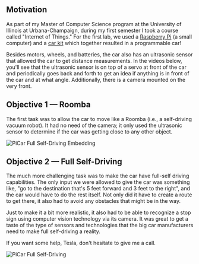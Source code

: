 ## Motivation

As part of my Master of Computer Science program at the University of Illinois at Urbana-Champaign, during my first semester I took a course called "Internet of Things." For the first lab, we used a [Raspberry Pi](https://www.raspberrypi.com/) (a small computer) and a [car kit](https://docs.sunfounder.com/projects/picar-4wd/en/latest/) which together resulted in a programmable car!

Besides motors, wheels, and batteries, the car also has an ultrasonic sensor that allowed the car to get distance measurements. In the videos below, you'll see that the ultrasonic sensor is on top of a servo at front of the car and periodically goes back and forth to get an idea if anything is in front of the car and at what angle. Additionally, there is a camera mounted on the very front.

## Objective 1 — Roomba

The first task was to allow the car to move like a Roomba (i.e., a self-driving vacuum robot). It had no need of the camera; it only used the ultrasonic sensor to determine if the car was getting close to any other object.

![PiCar Full Self-Driving Embedding](embedding/picar-roomba)

## Objective 2 — Full Self-Driving

The much more challenging task was to make the car have full-self driving capabilities. The only input we were allowed to give the car was something like, "go to the destination that's 5 feet forward and 3 feet to the right", and the car would have to do the rest itself. Not only did it have to create a route to get there, it also had to avoid any obstacles that might be in the way.

Just to make it a bit more realistic, it also had to be able to recognize a stop sign using computer vision technology via its camera. It was great to get a taste of the type of sensors and technologies that the big car manufacturers need to make full self-driving a reality.

If you want some help, Tesla, don't hesitate to give me a call.

![PiCar Full Self-Driving](embedding/picar-full-self-driving)
